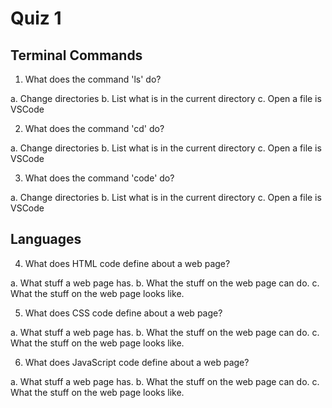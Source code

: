 # Quiz 1

## Terminal Commands

1. What does the command 'ls' do?

a. Change directories
b. List what is in the current directory
c. Open a file is VSCode

2. What does the command 'cd' do?

a. Change directories
b. List what is in the current directory
c. Open a file is VSCode

3. What does the command 'code' do?

a. Change directories
b. List what is in the current directory
c. Open a file is VSCode

## Languages

4. What does HTML code define about a web page?

a. What stuff a web page has.
b. What the stuff on the web page can do.
c. What the stuff on the web page looks like.

5. What does CSS code define about a web page?

a. What stuff a web page has.
b. What the stuff on the web page can do.
c. What the stuff on the web page looks like.

6. What does JavaScript code define about a web page?

a. What stuff a web page has.
b. What the stuff on the web page can do.
c. What the stuff on the web page looks like.